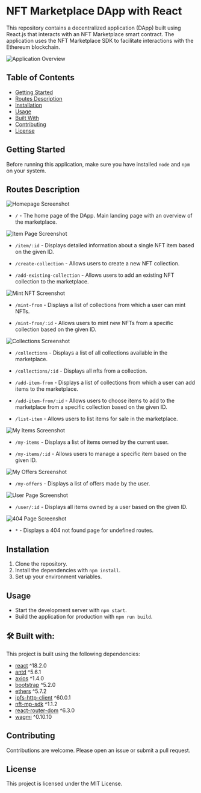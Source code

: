# NFT Marketplace DApp with React

This repository contains a decentralized application (DApp) built using React.js that interacts with an NFT Marketplace smart contract. The application uses the NFT Marketplace SDK to facilitate interactions with the Ethereum blockchain.

![Application Overview](./path/to/overview-image.png)

## Table of Contents

- [Getting Started](#getting-started)
- [Routes Description](#routes-description)
- [Installation](#installation)
- [Usage](#usage)
- [Built With](#built-with)
- [Contributing](#contributing)
- [License](#license)

## Getting Started

Before running this application, make sure you have installed `node` and `npm` on your system.

## Routes Description

![Homepage Screenshot](./path/to/homepage-screenshot.png)

- `/` - The home page of the DApp. Main landing page with an overview of the marketplace.

![Item Page Screenshot](https://i.imgur.com/BDyinDK.png)

- `/item/:id` - Displays detailed information about a single NFT item based on the given ID.

- `/create-collection` - Allows users to create a new NFT collection.

- `/add-existing-collection` - Allows users to add an existing NFT collection to the marketplace.

![Mint NFT Screenshot](https://i.imgur.com/ZyaqfFr.png)

- `/mint-from` - Displays a list of collections from which a user can mint NFTs.

- `/mint-from/:id` - Allows users to mint new NFTs from a specific collection based on the given ID.

![Collections Screenshot](./path/to/collections-screenshot.png)

- `/collections` - Displays a list of all collections available in the marketplace.

- `/collections/:id` - Displays all nfts from a collection.

- `/add-item-from` - Displays a list of collections from which a user can add items to the marketplace.

- `/add-item-from/:id` - Allows users to choose items to add to the marketplace from a specific collection based on the given ID.

- `/list-item` - Allows users to list items for sale in the marketplace.

![My Items Screenshot](./path/to/my-items-screenshot.png)

- `/my-items` - Displays a list of items owned by the current user.

- `/my-items/:id` - Allows users to manage a specific item based on the given ID.

![My Offers Screenshot](https://i.imgur.com/NT0qAos.png)

- `/my-offers` - Displays a list of offers made by the user.

![User Page Screenshot](https://i.imgur.com/yx66PMi.png)

- `/user/:id` - Displays all items owned by a user based on the given ID.

![404 Page Screenshot](./path/to/404-page-screenshot.png)

- `*` - Displays a 404 not found page for undefined routes.

## Installation

1. Clone the repository.
2. Install the dependencies with `npm install`.
3. Set up your environment variables.

## Usage

- Start the development server with `npm start`.
- Build the application for production with `npm run build`.

## 🛠 Built with:

This project is built using the following dependencies:

- [react](https://www.npmjs.com/package/react) ^18.2.0
- [antd](https://www.npmjs.com/package/antd) ^5.6.1
- [axios](https://www.npmjs.com/package/axios) ^1.4.0
- [bootstrap](https://www.npmjs.com/package/bootstrap) ^5.2.0
- [ethers](https://www.npmjs.com/package/ethers) ^5.7.2
- [ipfs-http-client](https://www.npmjs.com/package/ipfs-http-client) ^60.0.1
- [nft-mp-sdk](https://www.npmjs.com/package/nft-mp-sdk) ^1.1.2
- [react-router-dom](https://www.npmjs.com/package/react-router-dom) ^6.3.0
- [wagmi](https://www.npmjs.com/package/wagmi) ^0.10.10

## Contributing

Contributions are welcome. Please open an issue or submit a pull request.

## License

This project is licensed under the MIT License.

